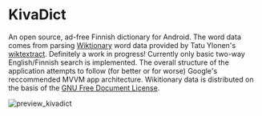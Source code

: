 # KivaDict
An open source, ad-free Finnish dictionary for Android. The word data comes from parsing [Wiktionary](https://www.wiktionary.org/) word data provided by Tatu Ylonen's [wiktextract](https://github.com/tatuylonen/wiktextract). Definitely a work in progress! Currently only basic two-way English/Finnish search is implemented. The overall structure of the application attempts to follow (for better or for worse) Google's reccommended MVVM app architecture. Wikitionary data is distributed on the basis of the [GNU Free Document License](https://en.wiktionary.org/wiki/Wiktionary:Text_of_the_GNU_Free_Documentation_License).


![preview_kivadict](https://user-images.githubusercontent.com/7756136/111909336-8f926c80-8a65-11eb-95bb-2f316ae6d739.gif)

